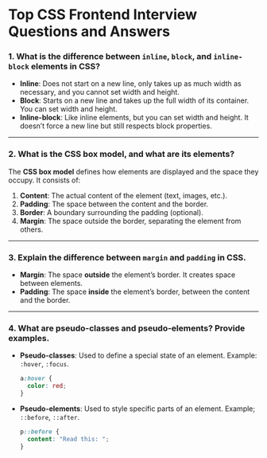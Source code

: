 # Top CSS Frontend Interview Questions and Answers

### 1. What is the difference between `inline`, `block`, and `inline-block` elements in CSS?

- **Inline**: Does not start on a new line, only takes up as much width as necessary, and you cannot set width and height.
- **Block**: Starts on a new line and takes up the full width of its container. You can set width and height.
- **Inline-block**: Like inline elements, but you can set width and height. It doesn’t force a new line but still respects block properties.

---

### 2. What is the CSS box model, and what are its elements?

The **CSS box model** defines how elements are displayed and the space they occupy. It consists of:

1. **Content**: The actual content of the element (text, images, etc.).
2. **Padding**: The space between the content and the border.
3. **Border**: A boundary surrounding the padding (optional).
4. **Margin**: The space outside the border, separating the element from others.

---

### 3. Explain the difference between `margin` and `padding` in CSS.

- **Margin**: The space **outside** the element’s border. It creates space between elements.
- **Padding**: The space **inside** the element’s border, between the content and the border.

---

### 4. What are pseudo-classes and pseudo-elements? Provide examples.

- **Pseudo-classes**: Used to define a special state of an element. Example: `:hover`, `:focus`.
  ```css
  a:hover {
    color: red;
  }
  ```
- **Pseudo-elements**: Used to style specific parts of an element. Example; `::before`, `::after`.
  ```css
  p::before {
    content: "Read this: ";
  }
  ```
